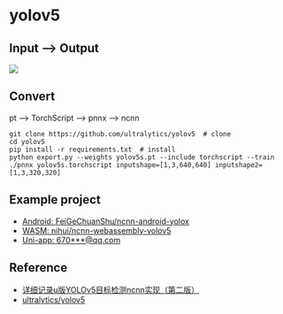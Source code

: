# yolov5

## Input --> Output

![](https://github.com/ultralytics/yolov5/releases/download/v1.0/splash.jpg)

## Convert 

pt --> TorchScript --> pnnx --> ncnn
```
git clone https://github.com/ultralytics/yolov5  # clone
cd yolov5
pip install -r requirements.txt  # install
python export.py --weights yolov5s.pt --include torchscript --train
./pnnx yolov5s.torchscript inputshape=[1,3,640,640] inputshape2=[1,3,320,320]
```

## Example project

- [Android: FeiGeChuanShu/ncnn-android-yolox](https://github.com/FeiGeChuanShu/ncnn-android-yolox)
- [WASM: nihui/ncnn-webassembly-yolov5](https://github.com/nihui/ncnn-webassembly-yolov5)
- [Uni-app: 670***@qq.com](https://ext.dcloud.net.cn/plugin?id=5243)
  
## Reference

- [详细记录u版YOLOv5目标检测ncnn实现（第二版）](https://zhuanlan.zhihu.com/p/471357671)
- [ultralytics/yolov5](https://github.com/ultralytics/yolov5)


